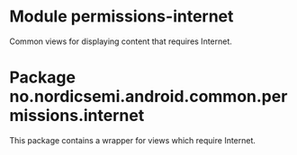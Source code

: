 # Module permissions-internet

Common views for displaying content that requires Internet.

# Package no.nordicsemi.android.common.permissions.internet

This package contains a wrapper for views which require Internet.